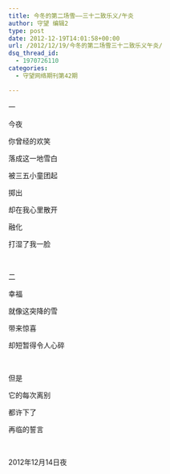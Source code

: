 ```yaml
---
title: 今冬的第二场雪——三十二致乐义/午炎
author: 守望 编辑2
type: post
date: 2012-12-19T14:01:58+00:00
url: /2012/12/19/今冬的第二场雪三十二致乐义午炎/
dsq_thread_id:
  - 1970726110
categories:
  - 守望网络期刊第42期

---
```

<!--more-->

一

今夜

你曾经的欢笑

落成这一地雪白

被三五小童团起

掷出

却在我心里散开

融化

打湿了我一脸

&nbsp;

二

幸福

就像这突降的雪

带来惊喜

却短暂得令人心碎

&nbsp;

但是

它的每次离别

都许下了

再临的誓言

&nbsp;

2012年12月14日夜